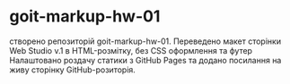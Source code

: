 # goit-markup-hw-01
 створено репозиторій goit-markup-hw-01.
Переведено макет сторінки Web Studio v.1 в HTML-розмітку, без CSS оформлення та футер
Налаштовано роздачу статики з GitHub Pages та додано посилання на живу сторінку GitHub-розиторія.

